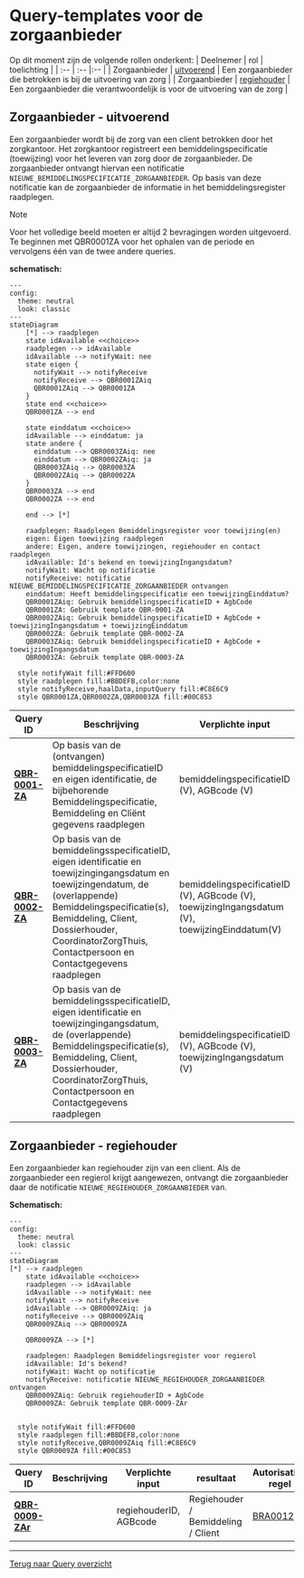 # Query-templates voor de zorgaanbieder
Op dit moment zijn de volgende rollen onderkent:
| Deelnemer | rol | toelichting |
| :-- | :-- |:-- |
| Zorgaanbieder | [uitvoerend](#zorgaanbieder---uitvoerend) | Een zorgaanbieder die betrokken is bij de uitvoering van zorg |
| Zorgaanbieder | [regiehouder](#zorgaanbieder---regiehouder) | Een zorgaanbieder die verantwoordelijk is voor de uitvoering van de zorg |


## Zorgaanbieder - uitvoerend
Een zorgaanbieder wordt bij de zorg van een client betrokken door het zorgkantoor. Het zorgkantoor registreert een bemiddelingspecificatie (toewijzing) voor het leveren van zorg door de zorgaanbieder. De zorgaanbieder ontvangt hiervan een notificatie ```NIEUWE_BEMIDDELINGSPECIFICATIE_ZORGAANBIEDER```. Op basis van deze notificatie kan de zorgaanbieder de informatie in het bemiddelingsregister raadplegen. 

> [!NOTE]
> Voor het volledige beeld moeten er altijd 2 bevragingen worden uitgevoerd.
> Te beginnen met QBR0001ZA voor het ophalen van de periode en vervolgens één van de twee andere queries. 


**schematisch:**

```mermaid
---
config:
  theme: neutral
  look: classic
---
stateDiagram
    [*] --> raadplegen
    state idAvailable <<choice>>
    raadplegen --> idAvailable
    idAvailable --> notifyWait: nee
    state eigen {
      notifyWait --> notifyReceive
      notifyReceive --> QBR0001ZAiq
      QBR0001ZAiq --> QBR0001ZA
    }
    state end <<choice>>
    QBR0001ZA --> end
    
    state einddatum <<choice>>
    idAvailable --> einddatum: ja
    state andere {
      einddatum --> QBR0003ZAiq: nee
      einddatum --> QBR0002ZAiq: ja
      QBR0003ZAiq --> QBR0003ZA
      QBR0002ZAiq --> QBR0002ZA
    }
    QBR0003ZA --> end
    QBR0002ZA --> end

    end --> [*]

    raadplegen: Raadplegen Bemiddelingsregister voor toewijzing(en)
    eigen: Eigen toewijzing raadplegen
    andere: Eigen, andere toewijzingen, regiehouder en contact raadplegen
    idAvailable: Id's bekend en toewijzingIngangsdatum?
    notifyWait: Wacht op notificatie
    notifyReceive: notificatie NIEUWE_BEMIDDELINGSPECIFICATIE_ZORGAANBIEDER ontvangen
    einddatum: Heeft bemiddelingspecificatie een toewijzingEinddatum?
    QBR0001ZAiq: Gebruik bemiddelingspecificatieID + AgbCode
    QBR0001ZA: Gebruik template QBR-0001-ZA
    QBR0002ZAiq: Gebruik bemiddelingspecificatieID + AgbCode + toewijzingIngangsdatum + toewijzingEinddatum
    QBR0002ZA: Gebruik template QBR-0002-ZA
    QBR0003ZAiq: Gebruik bemiddelingspecificatieID + AgbCode + toewijzingIngangsdatum
    QBR0003ZA: Gebruik template QBR-0003-ZA

  style notifyWait fill:#FFD600
  style raadplegen fill:#BBDEFB,color:none
  style notifyReceive,haalData,inputQuery fill:#C8E6C9
  style QBR0001ZA,QBR0002ZA,QBR0003ZA fill:#00C853
```

| **Query ID** | **Beschrijving** | **Verplichte input** | **resultaat** | **Autorisatie-regel** | **Autorisatie-flow** |
|---|---|---|---|---|---|
| [**QBR-0001-ZA**](zorgaanbieder/QBR-0001-ZA.graphql) | Op basis van de (ontvangen) bemiddelingspecificatieID en eigen identificatie, de bijbehorende Bemiddelingspecificatie, Bemiddeling en Cliënt gegevens raadplegen | bemiddelingspecificatieID (V),  AGBcode (V) | Bemiddelingspecificatie /  Bemiddeling /  Client | [BRA0001](https://informatiemodel.istandaarden.nl/informatiemodel/iwlz/netwerk/bemiddelingsregister-1/regels/autorisatieregel/bra0001/) | [Autorisatie controle](/gql-query/zorgaanbieder/QBR-0001-ZA-autorisatie.md) |
| [**QBR-0002-ZA**](zorgaanbieder/QBR-0002-ZA.graphql) | Op basis van de bemiddelingsspecificatieID, eigen identificatie en toewijzingingangsdatum en toewijzingendatum, de (overlappende) Bemiddelingspecificatie(s), Bemiddeling, Client, Dossierhouder, CoordinatorZorgThuis, Contactpersoon en Contactgegevens raadplegen | bemiddelingspecificatieID (V),  AGBcode (V), toewijzingIngangsdatum (V), toewijzingEinddatum(V) | Bemiddelingspecificatie /  Bemiddeling /  Client /  Dossierhouder /  Coordinator zorg thuis /  Contactgegevens | [BRA0002](https://informatiemodel.istandaarden.nl/informatiemodel/iwlz/netwerk/bemiddelingsregister-1/regels/autorisatieregel/bra0002/), [BRA0004](https://informatiemodel.istandaarden.nl/informatiemodel/iwlz/netwerk/bemiddelingsregister-1/regels/autorisatieregel/bra0004/), [BRA0005](https://informatiemodel.istandaarden.nl/informatiemodel/iwlz/netwerk/bemiddelingsregister-1/regels/autorisatieregel/bra0005/) | [Autorisatie controle](/gql-query/zorgaanbieder/QBR-0002-ZA-autorisatie.md) |
| [**QBR-0003-ZA**](zorgaanbieder/QBR-0003.graphql) | Op basis van de bemiddelingsspecificatieID, eigen identificatie en toewijzingingangsdatum, de (overlappende) Bemiddelingspecificatie(s), Bemiddeling, Client, Dossierhouder, CoordinatorZorgThuis, Contactpersoon en Contactgegevens raadplegen | bemiddelingspecificatieID (V),  AGBcode (V), toewijzingIngangsdatum (V) | Bemiddelingspecificatie /  Bemiddeling /  Client /  Dossierhouder /  Coordinator zorg thuis /  Contactgegevens | [BRA0002](https://informatiemodel.istandaarden.nl/informatiemodel/iwlz/netwerk/bemiddelingsregister-1/regels/autorisatieregel/bra0002/), [BRA0004](https://informatiemodel.istandaarden.nl/informatiemodel/iwlz/netwerk/bemiddelingsregister-1/regels/autorisatieregel/bra0004/), [BRA0005](https://informatiemodel.istandaarden.nl/informatiemodel/iwlz/netwerk/bemiddelingsregister-1/regels/autorisatieregel/bra0005/) | [Autorisatie controle](/gql-query/zorgaanbieder/QBR-0003-ZA-autorisatie.md) |

## Zorgaanbieder - regiehouder
Een zorgaanbieder kan regiehouder zijn van een client. Als de zorgaanbieder een regierol krijgt aangewezen, ontvangt die zorgaanbieder daar de notificatie ```NIEUWE_REGIEHOUDER_ZORGAANBIEDER``` van.

**Schematisch:**
```mermaid
---
config:
  theme: neutral
  look: classic
---
stateDiagram
[*] --> raadplegen
    state idAvailable <<choice>>
    raadplegen --> idAvailable
    idAvailable --> notifyWait: nee
    notifyWait --> notifyReceive
    idAvailable --> QBR0009ZAiq: ja
    notifyReceive --> QBR0009ZAiq
    QBR0009ZAiq --> QBR0009ZA
    
    QBR0009ZA --> [*]

    raadplegen: Raadplegen Bemiddelingsregister voor regierol
    idAvailable: Id's bekend?
    notifyWait: Wacht op notificatie
    notifyReceive: notificatie NIEUWE_REGIEHOUDER_ZORGAANBIEDER ontvangen
    QBR0009ZAiq: Gebruik regiehouderID + AgbCode
    QBR0009ZA: Gebruik template QBR-0009-ZAr


  style notifyWait fill:#FFD600
  style raadplegen fill:#BBDEFB,color:none
  style notifyReceive,QBR0009ZAiq fill:#C8E6C9
  style QBR0009ZA fill:#00C853

```


| **Query ID** | **Beschrijving** | **Verplichte input** | **resultaat** | **Autorisatie-regel** | **Autorisatie-flow** |
|---|---|---|---|---|---|
| [**QBR-0009-ZAr**](zorgaanbieder/QBR-0009-ZAr.graphql) |  | regiehouderID, AGBcode | Regiehouder / Bemiddeling / Client | [BRA0012](https://informatiemodel.istandaarden.nl/informatiemodel/iwlz/netwerk/bemiddelingsregister-1/regels/autorisatieregel/bra0012/) | [autorisatie controle](/gql-query/zorgaanbieder/QBR-0009-ZA-autorisatie.md)


---
[Terug naar Query overzicht](/gql-query/README.md)